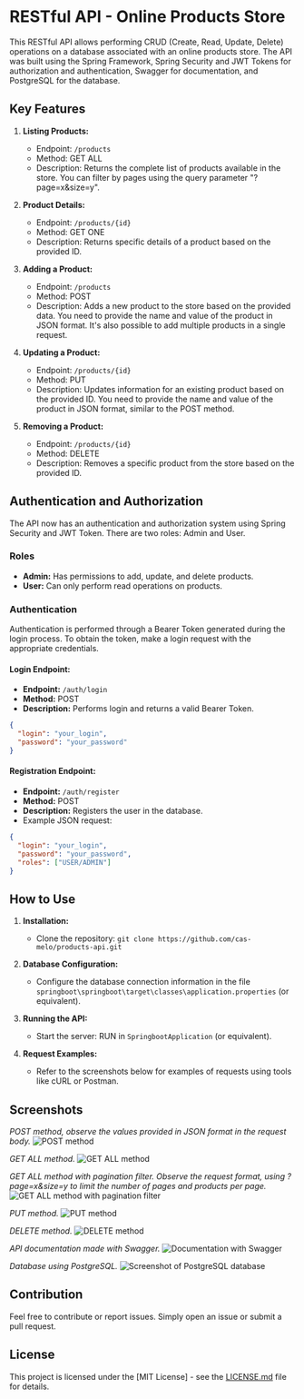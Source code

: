 # RESTful API - Online Products Store

This RESTful API allows performing CRUD (Create, Read, Update, Delete) operations on a database associated with an online products store. The API was built using the Spring Framework, Spring Security and JWT Tokens for authorization and authentication, Swagger for documentation, and PostgreSQL for the database.

## Key Features

1. **Listing Products:**
    - Endpoint: `/products`
    - Method: GET ALL
    - Description: Returns the complete list of products available in the store. You can filter by pages using the query parameter "?page=x&size=y".

2. **Product Details:**
    - Endpoint: `/products/{id}`
    - Method: GET ONE
    - Description: Returns specific details of a product based on the provided ID.

3. **Adding a Product:**
    - Endpoint: `/products`
    - Method: POST
    - Description: Adds a new product to the store based on the provided data. You need to provide the name and value of the product in JSON format. It's also possible to add multiple products in a single request.

4. **Updating a Product:**
    - Endpoint: `/products/{id}`
    - Method: PUT
    - Description: Updates information for an existing product based on the provided ID. You need to provide the name and value of the product in JSON format, similar to the POST method.

5. **Removing a Product:**
    - Endpoint: `/products/{id}`
    - Method: DELETE
    - Description: Removes a specific product from the store based on the provided ID.

## Authentication and Authorization

The API now has an authentication and authorization system using Spring Security and JWT Token. There are two roles: Admin and User.

### Roles

- **Admin:** Has permissions to add, update, and delete products.
- **User:** Can only perform read operations on products.

### Authentication

Authentication is performed through a Bearer Token generated during the login process. To obtain the token, make a login request with the appropriate credentials.

#### Login Endpoint:

- **Endpoint:** `/auth/login`
- **Method:** POST
- **Description:** Performs login and returns a valid Bearer Token.

```json
{
  "login": "your_login",
  "password": "your_password"
}
```

#### Registration Endpoint:

- **Endpoint:** `/auth/register`
- **Method:** POST
- **Description:** Registers the user in the database.
- Example JSON request:

```json
{
  "login": "your_login",
  "password": "your_password",
  "roles": ["USER/ADMIN"]
}
```

## How to Use

1. **Installation:**
    - Clone the repository: `git clone https://github.com/cas-melo/products-api.git`

2. **Database Configuration:**
    - Configure the database connection information in the file `springboot\springboot\target\classes\application.properties` (or equivalent).

3. **Running the API:**
    - Start the server: RUN in `SpringbootApplication` (or equivalent).

4. **Request Examples:**
    - Refer to the screenshots below for examples of requests using tools like cURL or Postman.

## Screenshots

*POST method, observe the values provided in JSON format in the request body.*
![POST method](screenshots/POST.png)

*GET ALL method.*
![GET ALL method](screenshots/GETALL.png)

*GET ALL method with pagination filter. Observe the request format, using ?page=x&size=y to limit the number of pages and products per page.*
![GET ALL method with pagination filter](screenshots/GETALLPAGINACAO.png)

*PUT method.*
![PUT method](screenshots/PUT.png)

*DELETE method.*
![DELETE method](screenshots/DELETE.png)

*API documentation made with Swagger.*
![Documentation with Swagger](screenshots/SWAGGERUI.png)

*Database using PostgreSQL.*
![Screenshot of PostgreSQL database](screenshots/pgAdmin.png)

## Contribution

Feel free to contribute or report issues. Simply open an issue or submit a pull request.

## License

This project is licensed under the [MIT License] - see the [LICENSE.md](LICENSE.md) file for details.

